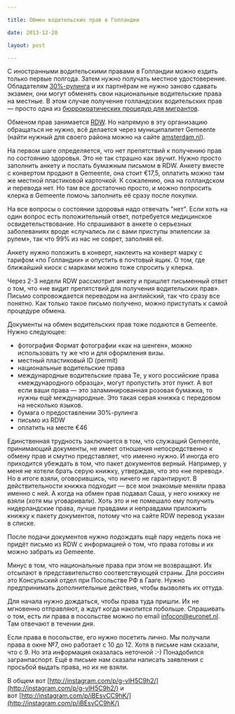 ```yaml
---

title: Обмен водительских прав в Голландии

date: 2013-12-20

layout: post

---
```

С иностранными водительскими правами в Голландии можно ездить только первые полгода. Затем нужно получать местное удостоверение. Обладателям [30%-рулинга](http://varya-daily.tumblr.com/post/62637958354/30-ruling) и их партнёрам не нужно заново сдавать экзамен, они могут обменять свои национальные водительские права на местные. В этом случае получение голландских водительских прав — просто одна из [бюррократических процедур для мигрантов](http://varya-daily.tumblr.com/post/67357122247/just-landed-bureaucracy).
<excerpt/>

Обменом прав занимается [RDW](http://www.rdw.nl/particulier/Paginas/default.aspx). Но напрямую в эту организацию обращаться не нужно, всё делается через муниципалитет Gemeente (найти нужный для своего района можно на сайте [amsterdam.nl](http://www.amsterdam.nl/)).

На первом шаге определяется, что нет препятствий к получению прав по состоянию здоровья. Это не так страшно как звучит. Нужно просто заполнить анкету и послать бумажным письмом в RDW. Анкету вместе с конвертом продают в Gemeente, она стоит €17,5, оплатить можно там же местной пластиковой карточкой. К сожалению, она на голландском и перевода нет. Но там все достаточно просто, и можно попросить клерка в Gemeente помочь заполнить её сразу после покупки.

На все вопросы о состоянии здоровья надо отвечать "нет". Если хоть на один вопрос есть положительный ответ, потребуется медицинское освидетельствование. Но спрашивают в анкете о серьезных заболеваниях вроде «случались ли с вами приступы эпилепсии за рулем», так что 99% из нас не соврет, заполняя её.

Анкету нужно положить в конверт, наклеить на конверт марку с тарифом «по Голландии» и опустить в почтовый ящик. О том, где ближайший киоск с марками можно тоже спросить у клерка.

Через 2-3 недели RDW рассмотрит анкету и пришлет письменный ответ о том, что «не видит препятствий для получения водительских прав». Письмо сопровождается переводом на английский, так что сразу все понятно. Как только такое письмо получено, можно приступать к самой процедуре обмена.

Документы на обмен водительских прав тоже подаются в Gemeente. Нужно следующее:

*   фотография
Формат фотографии «как на шенген», можно использовать ту же что и для оформления визы.
*   местный пластиковый ID (permit)
*   национальные водительские права
*   международные водительские права
Те, у кого российские права «международного образца», могут пропустить этот пункт. А вот если ваши права — это заламинированная розовая бумажка, то нужны ещё международные. Это такая серая книжка с передовом на несколько языков.
*   бумага о предоставлении 30%-рулинга
*   письмо из RDW
*   оплатить на месте&nbsp;€46

Единственная трудность заключается в том, что служащий Gemeente, принимающий документы, не имеет отношения непосредственно к обмену прав и смутно представляет, что именно нужно. И иногда его приходится убеждать в том, что пакет документов верный. Например, у меня не хотели брать серую книжку, утверждая, что это «не перевод». Но в итоге взяли, оговорившись, что ничего не гарантируют. В действительности книжка подходит — все мои знакомые меняли права именно с ней. А когда на обмен прав подавал Саша, у него книжку не взяли (хотя мы уговаривали). Хоть это и не помешало ему получить нидерландские права, лучше правдами и неправдами приложить книжку к пакету документов, потому что на сайте RDW перевод указан в списке.

После подачи документов нужно подождать ещё пару недель пока не придёт письмо из RDW с информацией о том, что права готовы и их можно забрать из Gemeente.

Минус в том, что национальные права при этом не возвращают. Их отсылают в представительство соответствующей страны. Для россиян это Консульский отдел при Посольстве РФ в Гааге. Нужно предпринимать дополнительные действия, чтобы вызволять их оттуда.

Для начала нужно дождаться, чтобы права туда пришли. Их не мгновенно отправляют, а ждут когда накопится побольше. Спрашивать о том, есть ли права в посольстве можно по email&nbsp;[infocon@euronet.nl](mailto:infocon@euronet.nl). Там отвечают в течении дня.

Если права в посольстве, его нужно посетить лично. Мы получали права в окне №7, оно работает с 10 до 12. Хотя в письме нам сказали, что с 9. Но эта информация оказалась неточной :-) Понадобился загранпаспорт. Ещё в письме нам сказали написать заявления с просьбой выдать права, но их не взяли.

В общем вот&nbsp;[http://instagram.com/p/g-vIH5C9h2/](http://instagram.com/p/g-vIH5C9h2/) и вот&nbsp;[http://instagram.com/p/iBEsvCC9hK/](http://instagram.com/p/iBEsvCC9hK/)
